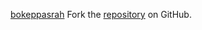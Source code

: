 [bokeppasrah](https://bokeppasrah.pages.dev)
Fork the [repository](https://github.com/hormabalun) on GitHub.